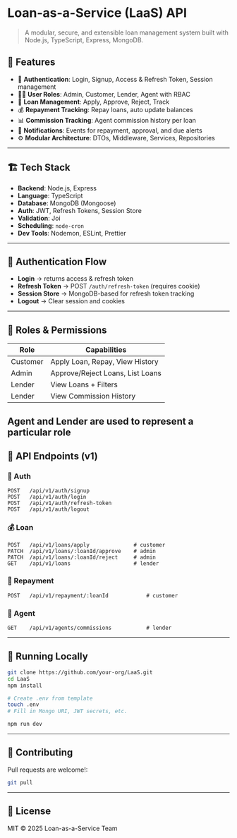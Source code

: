# Loan-as-a-Service (LaaS) API

> A modular, secure, and extensible loan management system built with Node.js, TypeScript, Express, MongoDB.

## 🚀 Features

- 🔐 **Authentication**: Login, Signup, Access & Refresh Token, Session management  
- 🧑‍💼 **User Roles**: Admin, Customer, Lender, Agent with RBAC  
- 💸 **Loan Management**: Apply, Approve, Reject, Track  
- 💰 **Repayment Tracking**: Repay loans, auto update balances  
- 📊 **Commission Tracking**: Agent commission history per loan  
- 🔔 **Notifications**: Events for repayment, approval, and due alerts  
- ⚙️ **Modular Architecture**: DTOs, Middleware, Services, Repositories  

---

## 🏗️ Tech Stack

- **Backend**: Node.js, Express  
- **Language**: TypeScript  
- **Database**: MongoDB (Mongoose)  
- **Auth**: JWT, Refresh Tokens, Session Store  
- **Validation**: Joi  
- **Scheduling**: `node-cron`  
- **Dev Tools**: Nodemon, ESLint, Prettier  

---

## 🔐 Authentication Flow

- **Login** → returns access & refresh token  
- **Refresh Token** → POST `/auth/refresh-token` (requires cookie)  
- **Session Store** → MongoDB-based for refresh token tracking  
- **Logout** → Clear session and cookies  

---

## 👤 Roles & Permissions

| Role     | Capabilities                      |
|----------|-----------------------------------|
| Customer | Apply Loan, Repay, View History   |
| Admin    | Approve/Reject Loans, List Loans  |
| Lender   | View Loans + Filters              |
| Lender   | View Commission History           |

Agent and Lender are used to represent a particular role
---

## 📘 API Endpoints (v1)

### 🔑 Auth
```http
POST   /api/v1/auth/signup
POST   /api/v1/auth/login
POST   /api/v1/auth/refresh-token
POST   /api/v1/auth/logout
```

### 💰 Loan
```http
POST   /api/v1/loans/apply              # customer
PATCH  /api/v1/loans/:loanId/approve    # admin
PATCH  /api/v1/loans/:loanId/reject     # admin
GET    /api/v1/loans                    # lender
```

### 💸 Repayment
```http
POST   /api/v1/repayment/:loanId            # customer
```

### 🧾 Agent
```http
GET    /api/v1/agents/commissions           # lender
```

---

## 🧪 Running Locally

```bash
git clone https://github.com/your-org/LaaS.git
cd LaaS
npm install

# Create .env from template
touch .env
# Fill in Mongo URI, JWT secrets, etc.

npm run dev
```
---

## 🤝 Contributing

Pull requests are welcome!:

```bash
git pull
```

---

## 📄 License

MIT © 2025 Loan-as-a-Service Team
